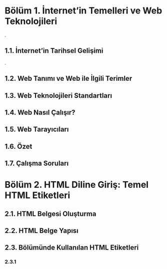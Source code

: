 # Bölüm 1. İnternet’in Temelleri ve  Web Teknolojileri
.
## 1.1.	İnternet’in Tarihsel Gelişimi
.
## 1.2.	Web Tanımı  ve Web ile İlgili  Terimler

## 1.3.	Web Teknolojileri Standartları

## 1.4.	Web Nasıl Çalışır?
## 1.5.	Web Tarayıcıları
## 1.6.	Özet
## 1.7.	Çalışma  Soruları

# Bölüm 2. HTML  Diline Giriş: Temel  HTML Etiketleri
## 2.1.	HTML Belgesi Oluşturma
## 2.2.	HTML Belge Yapısı
## 2.3.	<head> Bölümünde Kullanılan  HTML Etiketleri
### 2.3.1	<TITLE>  Etiketi
### 2.3.2	<META> Etiketi
## 2.4.	Başlık Oluşturma
## 2.5.	Paragraf Oluşturma
## 2.6.	Alt Satıra Geçirme  Etiketi
## 2.7.	Metinler  Arasına Boşluk Ekleme
## 2.8.	Yatay  Çizgi  Oluşturma (Horizontal Line)
## 2.9.	HTML Kodları  Arasına Açıklama Satırları Ekleme
## 2.10.	Yazı  Türleri Belirleme:   <Font> Etiketi
### 2.10.1	Font Büyüklüğü Belirleme  (size)
### 2.10.2	Font Türü Belirleme  (face)
### 2.10.3.  Font Rengi Belirleme  (color)
## 2.11.	Özet
## 2.12.	Çalışma  Soruları
